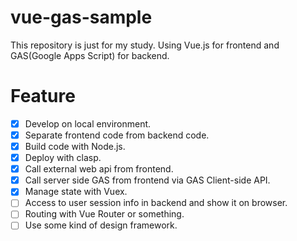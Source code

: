 # vue-gas-sample

This repository is just for my study.
Using Vue.js for frontend and GAS(Google Apps Script) for backend.

# Feature
- [x] Develop on local environment.
- [x] Separate frontend code from backend code.
- [x] Build code with Node.js.
- [x] Deploy with clasp.
- [x] Call external web api from frontend.
- [x] Call server side GAS from frontend via GAS Client-side API.
- [x] Manage state with Vuex.
- [ ] Access to user session info in backend and show it on browser.
- [ ] Routing with Vue Router or something.
- [ ] Use some kind of design framework.